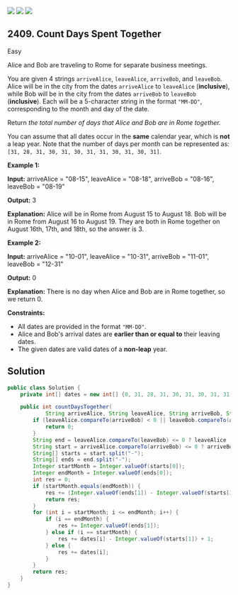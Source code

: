 [![](https://img.shields.io/github/stars/javadev/LeetCode-in-Java?label=Stars&style=flat-square)](https://github.com/javadev/LeetCode-in-Java)
[![](https://img.shields.io/github/forks/javadev/LeetCode-in-Java?label=Fork%20me%20on%20GitHub%20&style=flat-square)](https://github.com/javadev/LeetCode-in-Java/fork)
[![](https://img.shields.io/badge/-LeetCode%20in%20Kotlin-blue?style=flat-square)](https://github.com/javadev/LeetCode-in-Kotlin)

## 2409\. Count Days Spent Together

Easy

Alice and Bob are traveling to Rome for separate business meetings.

You are given 4 strings `arriveAlice`, `leaveAlice`, `arriveBob`, and `leaveBob`. Alice will be in the city from the dates `arriveAlice` to `leaveAlice` (**inclusive**), while Bob will be in the city from the dates `arriveBob` to `leaveBob` (**inclusive**). Each will be a 5-character string in the format `"MM-DD"`, corresponding to the month and day of the date.

Return _the total number of days that Alice and Bob are in Rome together._

You can assume that all dates occur in the **same** calendar year, which is **not** a leap year. Note that the number of days per month can be represented as: `[31, 28, 31, 30, 31, 30, 31, 31, 30, 31, 30, 31]`.

**Example 1:**

**Input:** arriveAlice = "08-15", leaveAlice = "08-18", arriveBob = "08-16", leaveBob = "08-19"

**Output:** 3

**Explanation:** Alice will be in Rome from August 15 to August 18. Bob will be in Rome from August 16 to August 19. They are both in Rome together on August 16th, 17th, and 18th, so the answer is 3. 

**Example 2:**

**Input:** arriveAlice = "10-01", leaveAlice = "10-31", arriveBob = "11-01", leaveBob = "12-31"

**Output:** 0

**Explanation:** There is no day when Alice and Bob are in Rome together, so we return 0. 

**Constraints:**

*   All dates are provided in the format `"MM-DD"`.
*   Alice and Bob's arrival dates are **earlier than or equal to** their leaving dates.
*   The given dates are valid dates of a **non-leap** year.

## Solution

```java
public class Solution {
    private int[] dates = new int[] {0, 31, 28, 31, 30, 31, 30, 31, 31, 30, 31, 30, 31};

    public int countDaysTogether(
            String arriveAlice, String leaveAlice, String arriveBob, String leaveBob) {
        if (leaveAlice.compareTo(arriveBob) < 0 || leaveBob.compareTo(arriveAlice) < 0) {
            return 0;
        }
        String end = leaveAlice.compareTo(leaveBob) <= 0 ? leaveAlice : leaveBob;
        String start = arriveAlice.compareTo(arriveBob) <= 0 ? arriveBob : arriveAlice;
        String[] starts = start.split("-");
        String[] ends = end.split("-");
        Integer startMonth = Integer.valueOf(starts[0]);
        Integer endMonth = Integer.valueOf(ends[0]);
        int res = 0;
        if (startMonth.equals(endMonth)) {
            res += (Integer.valueOf(ends[1]) - Integer.valueOf(starts[1]) + 1);
            return res;
        }
        for (int i = startMonth; i <= endMonth; i++) {
            if (i == endMonth) {
                res += Integer.valueOf(ends[1]);
            } else if (i == startMonth) {
                res += dates[i] - Integer.valueOf(starts[1]) + 1;
            } else {
                res += dates[i];
            }
        }
        return res;
    }
}
```